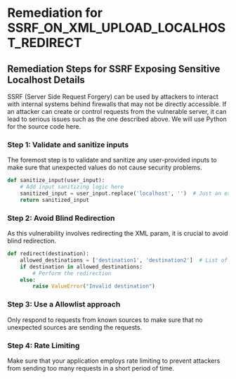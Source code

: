 # Remediation for SSRF_ON_XML_UPLOAD_LOCALHOST_REDIRECT

## Remediation Steps for SSRF Exposing Sensitive Localhost Details

SSRF (Server Side Request Forgery) can be used by attackers to interact with internal systems behind firewalls that may not be directly accessible. If an attacker can create or control requests from the vulnerable server, it can lead to serious issues such as the one described above. We will use Python for the source code here. 

### Step 1: Validate and sanitize inputs

The foremost step is to validate and sanitize any user-provided inputs to make sure that unexpected values do not cause security problems. 

```python
def sanitize_input(user_input):
    # Add input sanitizing logic here
    sanitized_input = user_input.replace('localhost', '')  # Just an example, there should be more robust sanitizing logic
    return sanitized_input
```

### Step 2: Avoid Blind Redirection

As this vulnerability involves redirecting the XML param, it is crucial to avoid blind redirection.

```python
def redirect(destination):
    allowed_destinations = ['destination1', 'destination2']  # List of allowed redirections
    if destination in allowed_destinations:
        # Perform the redirection
    else:
        raise ValueError("Invalid destination")
```

### Step 3: Use a Allowlist approach

Only respond to requests from known sources to make sure that no unexpected sources are sending the requests.

### Step 4: Rate Limiting

Make sure that your application employs rate limiting to prevent attackers from sending too many requests in a short period of time.